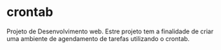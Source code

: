 crontab
=======

Projeto de Desenvolvimento web. Estre projeto tem a finalidade de criar uma ambiente de agendamento de tarefas utilizando o crontab.